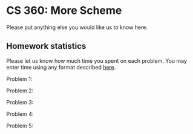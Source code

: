 # CS 360: More Scheme

Please put anything else you would like us to know here.

## Homework statistics

Please let us know how much time you spent on each problem. You may enter time using any format described [here](https://github.com/wroberts/pytimeparse).

Problem 1:

Problem 2:

Problem 3:

Problem 4:

Problem 5:
